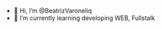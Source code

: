 - 👋 Hi, I’m @BeatrizVaroneliq
- 🌱 I’m currently learning developing WEB, Fullstalk
<!---
BeatrizVaroneli/BeatrizVaroneli is a ✨ special ✨ repository because its `README.md` (this file) appears on your GitHub profile.
You can click the Preview link to take a look at your changes.
--->
